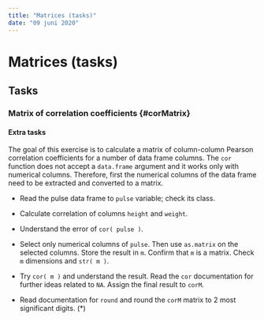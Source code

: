 ```yaml
---
title: "Matrices (tasks)"
date: "09 juni 2020"
---
```




# Matrices (tasks)

## Tasks

### Matrix of correlation coefficients {#corMatrix}

#### Extra tasks

The goal of this exercise is to calculate a matrix of column-column Pearson correlation coefficients for a number of data frame columns. The `cor` function does not accept a `data.frame` argument and it works only with numerical columns. Therefore, first the numerical columns of the data frame need to be extracted and converted to a matrix.

- Read the pulse data frame to `pulse` variable; check its class.





- Calculate correlation of columns `height` and `weight`.


- Understand the error of `cor( pulse )`.


- Select only numerical columns of `pulse`. Then use `as.matrix` on the selected columns. Store the result in `m`. Confirm that `m` is a matrix. Check `m` dimensions and `str( m )`.


- Try `cor( m )` and understand the result. Read the `cor` documentation for further ideas related to `NA`. Assign the final result to `corM`.


- Read documentation for `round` and round the `corM` matrix to 2 most significant digits. (*)

